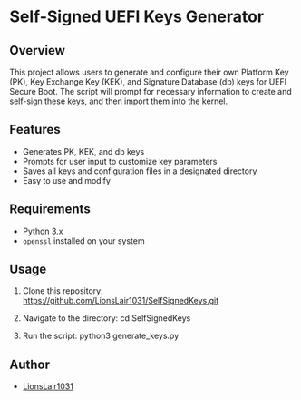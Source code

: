 # Self-Signed UEFI Keys Generator

## Overview
This project allows users to generate and configure their own Platform Key (PK), Key Exchange Key (KEK), and Signature Database (db) keys for UEFI Secure Boot. The script will prompt for necessary information to create and self-sign these keys, and then import them into the kernel.

## Features
- Generates PK, KEK, and db keys
- Prompts for user input to customize key parameters
- Saves all keys and configuration files in a designated directory
- Easy to use and modify

## Requirements
- Python 3.x
- `openssl` installed on your system

## Usage
1. Clone this repository:
https://github.com/LionsLair1031/SelfSignedKeys.git

2. Navigate to the directory:
cd SelfSignedKeys

3. Run the script:
python3 generate_keys.py


## Author
- [LionsLair1031](https://github.com/LionsLair1031)

